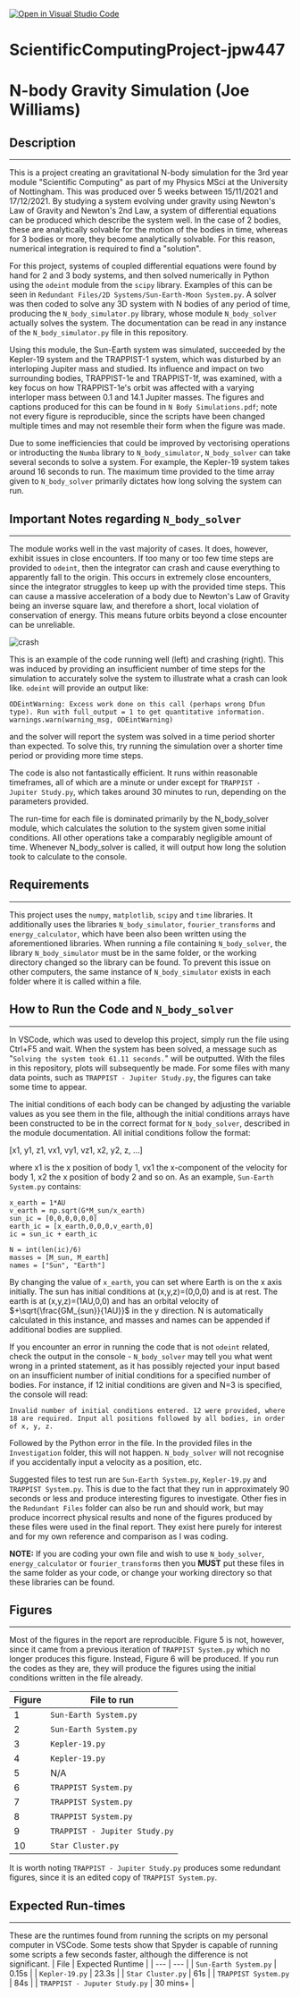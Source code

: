 [![Open in Visual Studio Code](https://classroom.github.com/assets/open-in-vscode-f059dc9a6f8d3a56e377f745f24479a46679e63a5d9fe6f495e02850cd0d8118.svg)](https://classroom.github.com/online_ide?assignment_repo_id=6385273&assignment_repo_type=AssignmentRepo)
# ScientificComputingProject-jpw447
# N-body Gravity Simulation (Joe Williams)
## Description
---
This is a project creating an gravitational N-body simulation for the 3rd year module "Scientific Computing" as part of my Physics MSci at the University of Nottingham. This was produced over 5 weeks between 15/11/2021 and 17/12/2021.
By studying a system evolving under gravity using Newton's Law of Gravity and Newton's 2nd Law, a system of differential equations can be produced which describe the system well. In the case of 2 bodies, these are analytically solvable for the motion of the bodies in time, whereas for 3 bodies or more, they become analytically solvable. For this reason, numerical integration is required to find a "solution".

For this project, systems of coupled differential equations were found by hand for 2 and 3 body systems, and then solved numerically in Python using the `odeint` module from the `scipy` library. Examples of this can be seen in `Redundant Files/2D Systems/Sun-Earth-Moon System.py`. A solver was then coded to solve any 3D system with N bodies of any period of time, producing the `N_body_simulator.py` library, whose module `N_body_solver` actually solves the system. The documentation can be read in any instance of the `N_body_simulator.py` file in this repository.

Using this module, the Sun-Earth system was simulated, succeeded by the Kepler-19 system and the TRAPPIST-1 system, which was disturbed by an interloping Jupiter mass and studied. Its influence and impact on two surrounding bodies, TRAPPIST-1e and TRAPPIST-1f, was examined, with a key focus on how TRAPPIST-1e's orbit was affected with a varying interloper mass between 0.1 and 14.1 Jupiter masses. The figures and captions produced for this can be found in `N Body Simulations.pdf`; note not every figure is reproducible, since the scripts have been changed multiple times and may not resemble their form when the figure was made.

Due to some inefficiencies that could be improved by vectorising operations or introducting the `Numba` library to `N_body_simulator`, `N_body_solver` can take several seconds to solve a system. For example, the Kepler-19 system takes around 16 seconds to run. The maximum time provided to the time array given to `N_body_solver` primarily dictates how long solving the system can run.

## Important Notes regarding `N_body_solver`
---
The module works well in the vast majority of cases. It does, however, exhibit issues in close encounters. If too many or too few time steps are provided to `odeint`, then the integrator can crash and cause everything to apparently fall to the origin. This occurs in extremely close encounters, since the integrator struggles to keep up with the provided time steps. This can cause a massive acceleration of a body due to Newton's Law of Gravity being an inverse square law, and therefore a short, local violation of conservation of energy. This means future orbits beyond a close encounter can be unreliable.

![crash](https://i.imgur.com/kwRtJZu.png)

This is an example of the code running well (left) and crashing (right). This was induced by providing an insufficient number of time steps for the simulation to accurately solve the system to illustrate what a crash can look like. `odeint` will provide an output like:
```
ODEintWarning: Excess work done on this call (perhaps wrong Dfun type). Run with full_output = 1 to get quantitative information.  warnings.warn(warning_msg, ODEintWarning)
```
and the solver will report the system was solved in a time period shorter than expected. To solve this, try running the simulation over a shorter time period or providing more time steps.

The code is also not fantastically efficient. It runs within reasonable timeframes, all of which are a minute or under except for `TRAPPIST - Jupiter Study.py`, which takes around 30 minutes to run, depending on the parameters provided.

The run-time for each file is dominated primarily by the N_body_solver module, which calculates the solution to the system given some initial conditions. All other operations take a comparably negligible amount of time. Whenever N_body_solver is called, it will output how long the solution took to calculate to the console.

## Requirements
---
This project uses the `numpy`, `matplotlib`, `scipy` and `time` libraries. It additionally uses the libraries `N_body_simulator`, `fourier_transforms` and `energy_calculator`, which have been also been written using the aforementioned libraries. When running a file containing `N_body_solver`, the library `N_body_simulator` must be in the same folder, or the working directory changed so the library can be found. To prevent this issue on other computers, the same instance of `N_body_simulator` exists in each folder where it is called within a file.

## How to Run the Code and `N_body_solver`
---
In VSCode, which was used to develop this project, simply run the file using Ctrl+F5 and wait. When the system has been solved, a message such as "`Solving the system took 61.11 seconds.`" will be outputted. With the files in this repository, plots will subsequently be made. For some files with many data points, such as `TRAPPIST - Jupiter Study.py`, the figures can take some time to appear.

The initial conditions of each body can be changed by adjusting the variable values as you see them in the file, although the initial conditions arrays have been constructed to be in the correct format for `N_body_solver`, described in the module documentation. All initial conditions follow the format:

[x1, y1, z1, vx1, vy1, vz1, x2, y2, z, ...]

where x1 is the x position of body 1, vx1 the x-component of the velocity for body 1, x2 the x position of body 2 and so on. As an example, `Sun-Earth System.py` contains:

```
x_earth = 1*AU
v_earth = np.sqrt(G*M_sun/x_earth)
sun_ic = [0,0,0,0,0,0]
earth_ic = [x_earth,0,0,0,v_earth,0]
ic = sun_ic + earth_ic

N = int(len(ic)/6)
masses = [M_sun, M_earth]
names = ["Sun", "Earth"]
```

By changing the value of `x_earth`, you can set where Earth is on the x axis initially. The sun has initial conditions at (x,y,z)=(0,0,0) and is at rest. The earth is at (x,y,z)=(1AU,0,0) and has an orbital velocity of $+\sqrt{\frac{GM_{sun}}{1AU}}$ in the y direction. N is automatically calculated in this instance, and masses and names can be appended if additional bodies are supplied.

If you encounter an error in running the code that is not `odeint` related, check the output in the console - `N_body_solver` may tell you what went wrong in a printed statement, as it has possibly rejected your input based on an insufficient number of initial conditions for a specified number of bodies. For instance, if 12 initial conditions are given and N=3 is specified, the console will read:

```
Invalid number of initial conditions entered. 12 were provided, where 18 are required. Input all positions followed by all bodies, in order of x, y, z.
```
Followed by the Python error in the file. In the provided files in the `Investigation` folder, this will not happen. `N_body_solver` will not recognise if you accidentally input a velocity as a position, etc.

Suggested files to test run are `Sun-Earth System.py`, `Kepler-19.py` and `TRAPPIST System.py`. This is due to the fact that they run in approximately 90 seconds or less and produce interesting figures to investigate. Other fies in the `Redundant Files` folder can also be run and should work, but may produce incorrect physical results and none of the figures produced by these files were used in the final report. They exist here purely for interest and for my own reference and comparison as I was coding.

**NOTE:** If you are coding your own file and wish to use `N_body_solver`, `energy_calculator` or `fourier_transforms` then you **MUST** put these files in the same folder as your code, or change your working directory so that these libraries can be found.

## Figures
---
Most of the figures in the report are reproducible. Figure 5 is not, however, since it came from a previous iteration of `TRAPPIST System.py` which no longer produces this figure. Instead, Figure 6 will be produced. If you run the codes as they are, they will produce the figures using the initial conditions written in the file already.

| Figure | File to run |
| ------ | ------- |
| 1 | `Sun-Earth System.py` |
| 2 | `Sun-Earth System.py` |
| 3 | `Kepler-19.py` |
| 4 | `Kepler-19.py` | 
| 5 | N/A |
| 6 | `TRAPPIST System.py` |
| 7 | `TRAPPIST System.py` |
| 8 | `TRAPPIST System.py` |
| 9 | `TRAPPIST - Jupiter Study.py` | 
| 10 | `Star Cluster.py` |

It is worth noting `TRAPPIST - Jupiter Study.py` produces some redundant figures, since it is an edited copy of `TRAPPIST System.py`.

## Expected Run-times
---
These are the runtimes found from running the scripts on my personal computer in VSCode. Some tests show that Spyder is capable of running some scripts a few seconds faster, although the difference is not significant.
| File | Expected Runtime |
| --- | --- | 
| `Sun-Earth System.py` | 0.15s |
| `Kepler-19.py` | 23.3s |
| `Star Cluster.py` | 61s | 
| `TRAPPIST System.py` | 84s | 
| `TRAPPIST - Juputer Study.py` | 30 mins+ |
